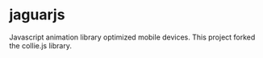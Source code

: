 jaguarjs
========

Javascript animation library optimized mobile devices. This project forked the collie.js library.
